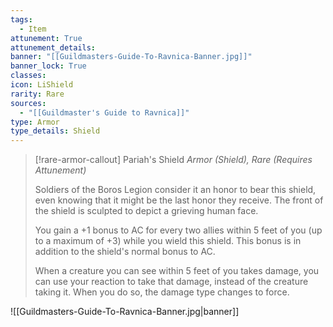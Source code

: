 ```yaml
---
tags:
  - Item
attunement: True
attunement_details: 
banner: "[[Guildmasters-Guide-To-Ravnica-Banner.jpg]]"
banner_lock: True
classes:
icon: LiShield
rarity: Rare
sources:
  - "[[Guildmaster's Guide to Ravnica]]"
type: Armor
type_details: Shield
---
```

>[!rare-armor-callout] Pariah's Shield
>*Armor (Shield), Rare (Requires Attunement)*
>
>Soldiers of the Boros Legion consider it an honor to bear this shield, even knowing that it might be the last honor they receive. The front of the shield is sculpted to depict a grieving human face.
>
>You gain a +1 bonus to AC for every two allies within 5 feet of you (up to a maximum of +3) while you wield this shield. This bonus is in addition to the shield's normal bonus to AC.
>
>When a creature you can see within 5 feet of you takes damage, you can use your reaction to take that damage, instead of the creature taking it. When you do so, the damage type changes to force.

![[Guildmasters-Guide-To-Ravnica-Banner.jpg|banner]]
